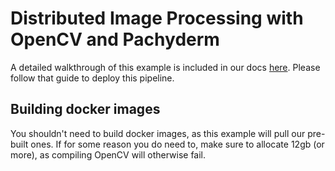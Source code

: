 # Distributed Image Processing with OpenCV and Pachyderm

A detailed walkthrough of this example is included in our docs
[here](http://docs.pachyderm.com/latest/getting_started/beginner_tutorial.html).
Please follow that guide to deploy this pipeline.

## Building docker images

You shouldn't need to build docker images, as this example will pull our
pre-built ones. If for some reason you do need to, make sure to allocate 12gb
(or more), as compiling OpenCV will otherwise fail.
